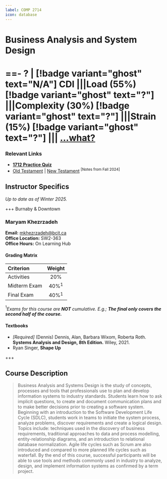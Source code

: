 ```yaml
---
label: COMP 2714
icon: database
---
```

# Business Analysis and System Design
==- ? | [!badge variant="ghost" text="N/A"] CDI
|||Load (55%)
[!badge variant="ghost" text="?"]
|||Complexity (30%)
[!badge variant="ghost" text="?"]
|||Strain (15%)
[!badge variant="ghost" text="?"]
|||
[...what?](/cdi)
===

### Relevant Links

* **[1712 Practice Quiz](https://quiz.comp1712.ca/)**
* [Old Testament](https://docs.google.com/document/d/1MOVpEVdHEbigwvpJk2h_6VJ49L0uOAlseSyCwteGMNc/edit?usp=sharing) | [New Testament](https://docs.google.com/document/d/1te3-P5Rm_u4fdDsJFVOWigXhoSgLdk8tMQN2CvaR7pk/edit?usp=sharing) <sup>[Notes from Fall 2024]</sup>

## Instructor Specifics
*Up to date as of Winter 2025.*

+++ Burnaby & Downtown
### Maryam Khezrzadeh

**Email:**              mkhezrzadeh@bcit.ca\
**Office Location:**    SW2-363\
**Office Hours:** On Learning Hub

#### Grading Matrix

| Criterion                  | Weight
| :---                       | :---:
| Activities                 | 20%
| Midterm Exam               | 40%$^1$
| Final Exam                 | 40%$^1$

$^1$*Exams for this course are **NOT** cumulative. E.g.; **The final only covers the second half of the course.***

#### Textbooks

* *[Required]* (Dennis) Dennis, Alan, Barbara Wixom, Roberta Roth. **Systems Analysis and Design, 8th Edition.** Wiley, 2021.
* Ryan Singer, **Shape Up**

+++

## Course Description
> Business Analysis and Systems Design is the study of concepts, processes and tools that professionals use to plan and develop information systems to industry standards. Students learn how to ask implicit questions, to create and document communication plans and to make better decisions prior to creating a software system. Beginning with an introduction to the Software Development Life Cycle (SDLC), students work in teams to initiate the system process, analyze problems, discover requirements and create a logical design. Topics include: techniques used in the discovery of business requirements, traditional approaches to data and process modelling, entity-relationship diagrams, and an introduction to relational database normalization. Agile life cycles such as Scrum are also introduced and compared to more planned life cycles such as waterfall. By the end of this course, successful participants will be able to use tools and methods commonly used in industry to analyze, design, and implement information systems as confirmed by a term project.